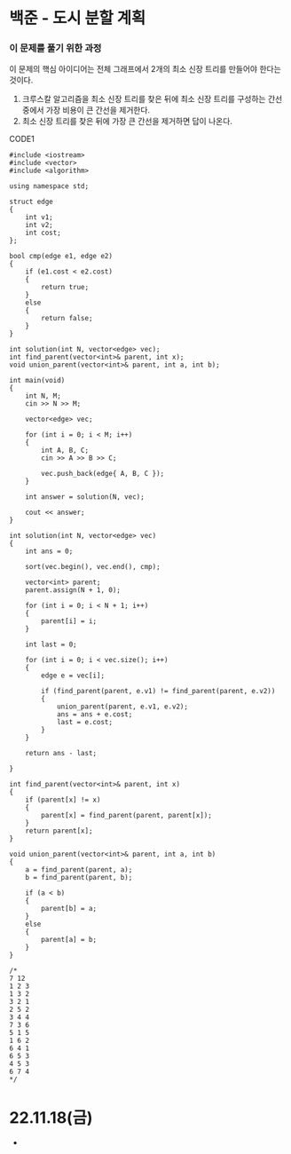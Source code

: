#  백준 - 도시 분할 계획

### 이 문제를 풀기 위한 과정
이 문제의 핵심 아이디어는 전체 그래프에서 2개의 최소 신장 트리를 만들어야 한다는 것이다.  
1. 크루스칼 알고리즘을 최소 신장 트리를 찾은 뒤에 최소 신장 트리를 구성하는 간선 중에서 가장 비용이 큰 간선을 제거한다.  
2. 최소 신장 트리를 찾은 뒤에 가장 큰 간선을 제거하면 답이 나온다.  

CODE1

    #include <iostream>
    #include <vector>
    #include <algorithm>

    using namespace std;

    struct edge
    {
        int v1;
        int v2;
        int cost;
    };

    bool cmp(edge e1, edge e2)
    {
        if (e1.cost < e2.cost)
        {
            return true;
        }
        else
        {
            return false;
        }
    }

    int solution(int N, vector<edge> vec);
    int find_parent(vector<int>& parent, int x);
    void union_parent(vector<int>& parent, int a, int b);

    int main(void)
    {
        int N, M;
        cin >> N >> M;

        vector<edge> vec;

        for (int i = 0; i < M; i++)
        {
            int A, B, C;
            cin >> A >> B >> C;

            vec.push_back(edge{ A, B, C });
        }

        int answer = solution(N, vec);

        cout << answer;
    }

    int solution(int N, vector<edge> vec)
    {
        int ans = 0;

        sort(vec.begin(), vec.end(), cmp);

        vector<int> parent;
        parent.assign(N + 1, 0);

        for (int i = 0; i < N + 1; i++)
        {
            parent[i] = i;
        }

        int last = 0;

        for (int i = 0; i < vec.size(); i++)
        {
            edge e = vec[i];

            if (find_parent(parent, e.v1) != find_parent(parent, e.v2))
            {
                union_parent(parent, e.v1, e.v2);
                ans = ans + e.cost;
                last = e.cost;
            }
        }

        return ans - last;

    }

    int find_parent(vector<int>& parent, int x)
    {
        if (parent[x] != x)
        {
            parent[x] = find_parent(parent, parent[x]);
        }
        return parent[x];
    }

    void union_parent(vector<int>& parent, int a, int b)
    {
        a = find_parent(parent, a);
        b = find_parent(parent, b);

        if (a < b)
        {
            parent[b] = a;
        }
        else
        {
            parent[a] = b;
        }
    }

    /*
    7 12
    1 2 3
    1 3 2
    3 2 1
    2 5 2
    3 4 4
    7 3 6
    5 1 5
    1 6 2
    6 4 1
    6 5 3
    4 5 3
    6 7 4
    */

# 22.11.18(금)
* 